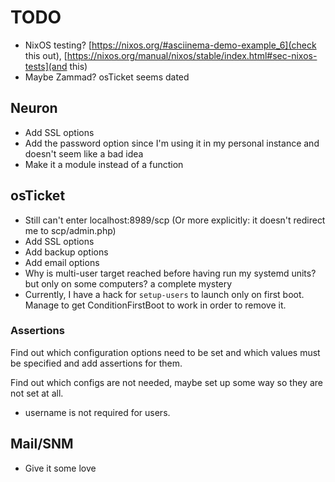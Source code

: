 # TODO
* NixOS testing? [https://nixos.org/#asciinema-demo-example_6](check this out), [https://nixos.org/manual/nixos/stable/index.html#sec-nixos-tests](and this)
* Maybe Zammad? osTicket seems dated

## Neuron
* Add SSL options
* Add the password option since I'm using it in my personal instance and doesn't seem like a bad idea
* Make it a module instead of a function

## osTicket
* Still can't enter localhost:8989/scp (Or more explicitly: it doesn't redirect me to scp/admin.php)
* Add SSL options
* Add backup options
* Add email options
* Why is multi-user target reached before having run my systemd units? but only on some computers? a complete mystery
* Currently, I have a hack for `setup-users` to launch only on first boot. Manage to get ConditionFirstBoot to work in order to remove it.

### Assertions
Find out which configuration options need to be set and which values must be specified and add assertions for them.

Find out which configs are not needed, maybe set up some way so they are not set at all.

* username is not required for users.

## Mail/SNM
* Give it some love


